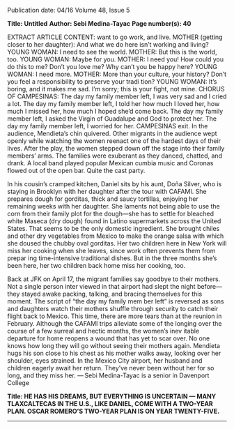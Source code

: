 Publication date: 04/16
Volume 48, Issue 5

**Title: Untitled**
**Author:  Sebi Medina-Tayac**
**Page number(s): 40**

EXTRACT ARTICLE CONTENT:
want to go work, and live.
MOTHER (getting closer to her daughter): And what 
we do here isn’t working and living? 
YOUNG WOMAN: I need to see the world.
MOTHER: But this is the world, too.
YOUNG WOMAN: Maybe for you.
MOTHER: I need you! How could you do this to 
me? Don’t you love me? Why can’t you be happy here?
YOUNG WOMAN: I need more.
MOTHER: More than your culture, your history? 
Don’t you feel a responsibility to preserve your tradi­
tion?
YOUNG WOMAN: It’s boring, and it makes me sad. 
I’m sorry; this is your fight, not mine.
CHORUS OF CAMPESINAS: The day my family 
member left, I was very sad and I cried a lot. The day 
my family member left, I told her how much I loved 
her, how much I missed her, how much I hoped she’d 
come back. The day my family member left, I asked the 
Virgin of Guadalupe and God to protect her. The day 
my family member left, I worried for her. 
CAMPESINAS exit.
In the audience, Mendieta’s chin quivered. Other 
migrants in the audience wept openly while watching 
the women reenact one of the hardest days of their 
lives. After the play, the women stepped down off the 
stage into their family members’ arms. The families 
were exuberant as they danced, chatted, and drank. 
A local band played popular Mexican cumbia music 
and Coronas flowed out of the open bar. Quite the cast 
party. 

In his cousin’s cramped kitchen, Daniel sits by his 
aunt, Doña Silver, who is staying in Brooklyn with her 
daughter after the tour with CAFAMI. She prepares 
dough for gorditas, thick and saucy tortillas, enjoying 
her remaining weeks with her daughter. She laments 
not being able to use the corn from their family plot 
for the dough—she has to settle for bleached white 
Maseca (dry dough) found in Latino supermarkets 
across the United States. That seems to be the only 
domestic ingredient. She brought chiles and other dry 
vegetables from Mexico to make the orange salsa with 
which she doused the chubby oval gorditas. Her two 
children here in New York will miss her cooking when 
she leaves, since work often prevents them from prepar­
ing time-intensive traditional dishes. But in the three 
months she’s been here, her two children back home 
miss her cooking, too. 

Back at JFK on April 17, the migrant families say 
goodbye to their mothers. Not a single person inter­
viewed in that airport had slept the night before—they 
stayed awake packing, talking, and bracing themselves 
for this moment. The script of “the day my family mem­
ber left” is reversed as sons and daughters watch their 
mothers shuffle through security to catch their flight 
back to Mexico. This time, there are more tears than 
at the reunion in February. Although the CAFAMI 
trips alleviate some of the longing over the course of 
a few surreal and hectic months, the women’s inev­
itable departure for home reopens a wound that has 
yet to scar over. No one knows how long they will go 
without seeing their mothers again. Mendieta hugs his 
son close to his chest as his mother walks away, looking 
over her shoulder, eyes strained. In the Mexico City 
airport, her husband and children eagerly await her 
return. They’ve never been without her for so long, and 
they miss her.
— Sebi Medina-Tayac is a 
senior in Davenport College 


**Title: HE HAS HIS DREAMS, BUT EVERYTHING IS UNCERTAIN — MANY TLAXCALTECAS IN THE U.S., LIKE DANIEL, COME WITH A TWO-YEAR PLAN. OSCAR ROMERO’S TWO-YEAR PLAN IS ON YEAR TWENTY-FIVE.**



---